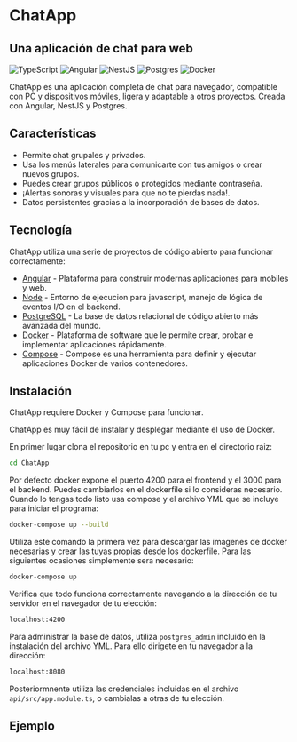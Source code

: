 # ChatApp

## Una aplicación de chat para web
![TypeScript](https://img.shields.io/badge/typescript-%23007ACC.svg?style=for-the-badge&logo=typescript&logoColor=white) ![Angular](https://img.shields.io/badge/angular-%23DD0031.svg?style=for-the-badge&logo=angular&logoColor=white) ![NestJS](https://img.shields.io/badge/nestjs-%23E0234E.svg?style=for-the-badge&logo=nestjs&logoColor=white) ![Postgres](https://img.shields.io/badge/postgres-%23316192.svg?style=for-the-badge&logo=postgresql&logoColor=white) ![Docker](https://img.shields.io/badge/docker-%230db7ed.svg?style=for-the-badge&logo=docker&logoColor=white)

ChatApp es una aplicación completa de chat para navegador, compatible con PC y dispositivos móviles, ligera y adaptable a otros proyectos.
Creada con Angular, NestJS y Postgres.

## Características

- Permite chat grupales y privados.
- Usa los menús laterales para comunicarte con tus amigos o crear nuevos grupos.
- Puedes crear grupos públicos o protegidos mediante contraseña.
- ¡Alertas sonoras y visuales para que no te pierdas nada!.
- Datos persistentes gracias a la incorporación de bases de datos.

## Tecnología

ChatApp utiliza una serie de proyectos de código abierto para funcionar correctamente:
- [Angular](https://angular.io/) - Plataforma para construir modernas aplicaciones para mobiles y web.
- [Node](https://nodejs.org/es/) - Entorno de ejecucion para javascript, manejo de lógica de eventos I/O en el backend.
- [PostgreSQL](https://www.postgresql.org/) - La base de datos relacional de código abierto más avanzada del mundo.
- [Docker](https://www.docker.com/) - Plataforma de software que le permite crear, probar e implementar aplicaciones rápidamente.
- [Compose](https://docs.docker.com/compose/) - Compose es una herramienta para definir y ejecutar aplicaciones Docker de varios contenedores.

## Instalación
ChatApp requiere Docker y Compose para funcionar.

ChatApp es muy fácil de instalar y desplegar mediante el uso de Docker.

En primer lugar clona el repositorio en tu pc y entra en el directorio raiz:

```sh
cd ChatApp
```

Por defecto docker expone el puerto 4200 para el frontend y el 3000 para el backend. Puedes cambiarlos
en el dockerfile si lo consideras necesario. Cuando lo tengas todo listo usa compose y el archivo YML
que se incluye para iniciar el programa:

```sh
docker-compose up --build
```

Utiliza este comando la primera vez para descargar las imagenes de docker necesarias y crear las tuyas
propias desde los dockerfile. Para las siguientes ocasiones simplemente sera necesario:

```sh
docker-compose up
```

Verifica que todo funciona correctamente navegando a la dirección de tu servidor en el navegador de tu elección:

```sh
localhost:4200
```

Para administrar la base de datos, utiliza `postgres_admin` incluido en la instalación del archivo YML. Para ello 
dirigete en tu navegador a la dirección:

```sh
localhost:8080
```

Posteriormnente utiliza las credenciales incluidas en el archivo `api/src/app.module.ts`, o cambialas a otras de tu
elección.

## Ejemplo

